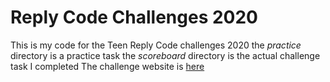 # Reply Code Challenges 2020
This is my code for the Teen Reply Code challenges 2020
the _practice_ directory is a practice task
the _scoreboard_ directory is the actual challenge task I completed
The challenge website is [here](https://challenges.reply.com/tamtamy/home.action)
